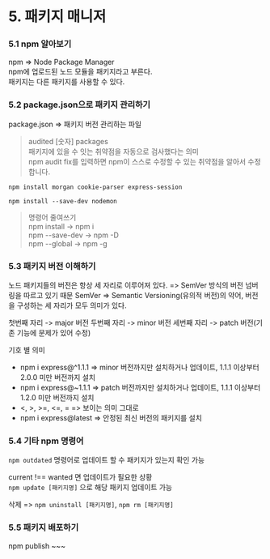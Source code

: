 # 5. 패키지 매니저

### 5.1 npm 알아보기
npm => Node Package Manager   
npm에 업로드된 노드 모듈을 패키지라고 부른다.  
패키지는 다른 패키지를 사용할 수 있다.

### 5.2 package.json으로 패키지 관리하기
package.json => 패키지 버전 관리하는 파일 

> audited [숫자] packages   
> 패키지에 있을 수 잇는 취약점을 자동으로 검사했다는 의미   
> npm audit fix를 입력하면 npm이 스스로 수정할 수 있는 취약점을 알아서 수정합니다.   

```shell
npm install morgan cookie-parser express-session

npm install --save-dev nodemon
```

> 명령어 줄여쓰기   
> npm install -> npm i  
> npm --save-dev -> npm -D   
> npm --global -> npm -g   

### 5.3 패키지 버전 이해하기
노드 패키지들의 버전은 항상 세 자리로 이루어져 있다. => SemVer 방식의 버전 넘버링을 따르고 있기 때문
SemVer => Semantic Versioning(유의적 버전)의 약어, 버전을 구성하는 세 자리가 모두 의미가 있다.

첫번째 자리 -> major 버전
두번째 자리 -> minor 버전
세번째 자리 -> patch 버전(기존 기능에 문제가 있어 수정)

기호 별 의미
* npm i express@^1.1.1 => minor 버전까지만 설치하거나 업데이트, 1.1.1 이상부터 2.0.0 미만 버전까지 설치
* npm i express@~1.1.1 => patch 버전까지만 설치하거나 업데이트, 1.1.1 이상부터 1.2.0 미만 버전까지 설치
* <, >, >=, <=, =   => 보이는 의미 그대로
* npm i express@latest => 안정된 최신 버전의 패키지를 설치

### 5.4 기타 npm 명령어
`npm outdated` 명령어로 업데이트 할 수 패키지가 있는지 확인 가능

current !== wanted 면 업데이트가 필요한 상황   
`npm update [패키지명]` 으로 해당 패키지 업데이트 가능   

삭제 => `npm uninstall [패키지명]`, `npm rm [패키지명]`


### 5.5 패키지 배포하기
npm publish ~~~